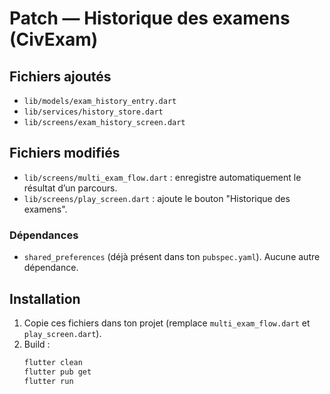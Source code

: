 # Patch — Historique des examens (CivExam)

## Fichiers ajoutés
- `lib/models/exam_history_entry.dart`
- `lib/services/history_store.dart`
- `lib/screens/exam_history_screen.dart`

## Fichiers modifiés
- `lib/screens/multi_exam_flow.dart` : enregistre automatiquement le résultat d’un parcours.
- `lib/screens/play_screen.dart` : ajoute le bouton "Historique des examens".

### Dépendances
- `shared_preferences` (déjà présent dans ton `pubspec.yaml`). Aucune autre dépendance.

## Installation
1) Copie ces fichiers dans ton projet (remplace `multi_exam_flow.dart` et `play_screen.dart`).
2) Build :
   ```bash
   flutter clean
   flutter pub get
   flutter run
   ```
